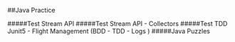 ##Java Practice 

#####Test  Stream API 
#####Test  Stream API - Collectors
#####Test TDD Junit5 - Flight Management  (BDD - TDD - Logs )
#####Java Puzzles
